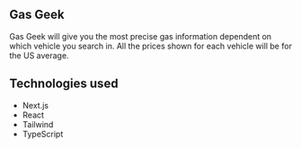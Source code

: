 

## Gas Geek

Gas Geek will give you the most precise gas information dependent on which vehicle you search in. All the prices shown for each vehicle will be for the US average.




## Technologies used
- Next.js
- React
- Tailwind
- TypeScript


